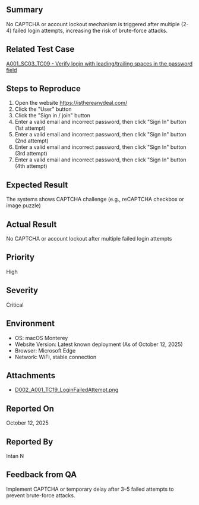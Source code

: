 ## Summary
No CAPTCHA or account lockout mechanism is triggered after multiple (2-4) failed login attempts, increasing the risk of brute-force attacks.

## Related Test Case
[A001_SC03_TC09 - Verify login with leading/trailing spaces in the password field](https://github.com/nezucode/ManualTesting-IsThereAnyDeals/blob/main/test%20cases/authentication/login/input_field_validation.md)

## Steps to Reproduce
1. Open the website https://isthereanydeal.com/
2. Click the "User" button
3. Click the "Sign in / join" button
4. Enter a valid email and incorrect password, then click "Sign In" button (1st attempt)
5. Enter a valid email and incorrect password, then click "Sign In" button (2nd attempt)
6. Enter a valid email and incorrect password, then click "Sign In" button (3rd attempt)
7. Enter a valid email and incorrect password, then click "Sign In" button (4th attempt)

## Expected Result
The systems shows CAPTCHA challenge (e.g., reCAPTCHA checkbox or image puzzle)

## Actual Result
No CAPTCHA or account lockout after multiple failed login attempts

## Priority
High

## Severity
Critical

## Environment
- OS: macOS Monterey
- Website Version: Latest known deployment (As of October 12, 2025)
- Browser: Microsoft Edge
- Network: WiFi, stable connection

## Attachments
- [D002_A001_TC19_LoginFailedAttempt.png](https://github.com/nezucode/ManualTesting-IsThereAnyDeals/blob/main/screenshots/D002_A001_TC19_LoginFailedAttempt.png)

## Reported On
October 12, 2025

## Reported By
Intan N

## Feedback from QA
Implement CAPTCHA or temporary delay after 3–5 failed attempts to prevent brute-force attacks.
